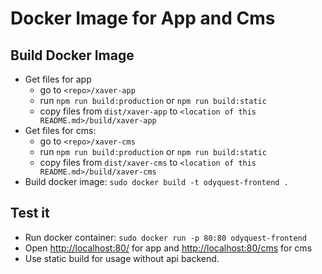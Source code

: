 # Docker Image for App and Cms

## Build Docker Image
* Get files for app
  * go to `<repo>/xaver-app`
  * run `npm run build:production` or `npm run build:static`
  * copy files from `dist/xaver-app` to `<location of this README.md>/build/xaver-app`
* Get files for cms:
  * go to `<repo>/xaver-cms`
  * run `npm run build:production` or `npm run build:static`
  * copy files from `dist/xaver-cms` to `<location of this README.md>/build/xaver-cms`
* Build docker image: `sudo docker build -t odyquest-frontend .`

## Test it

* Run docker container: `sudo docker run -p 80:80 odyquest-frontend`
* Open <http://localhost:80/> for app and <http://localhost:80/cms> for cms
* Use static build for usage without api backend.

